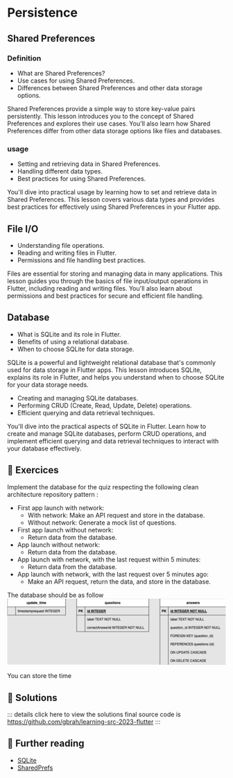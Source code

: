 # Persistence 

## Shared Preferences 

### Definition

- What are Shared Preferences?
- Use cases for using Shared Preferences.
- Differences between Shared Preferences and other data storage options.

Shared Preferences provide a simple way to store key-value pairs persistently. This lesson introduces you to the concept of Shared Preferences and explores their use cases. You'll also learn how Shared Preferences differ from other data storage options like files and databases.

### usage

- Setting and retrieving data in Shared Preferences.
- Handling different data types.
- Best practices for using Shared Preferences.

You'll dive into practical usage by learning how to set and retrieve data in Shared Preferences. This lesson covers various data types and provides best practices for effectively using Shared Preferences in your Flutter app.

##  File I/O 

- Understanding file operations.
- Reading and writing files in Flutter.
- Permissions and file handling best practices.

Files are essential for storing and managing data in many applications. This lesson guides you through the basics of file input/output operations in Flutter, including reading and writing files. You'll also learn about permissions and best practices for secure and efficient file handling.

##  Database

- What is SQLite and its role in Flutter.
- Benefits of using a relational database.
- When to choose SQLite for data storage.

SQLite is a powerful and lightweight relational database that's commonly used for data storage in Flutter apps. This lesson introduces SQLite, explains its role in Flutter, and helps you understand when to choose SQLite for your data storage needs.

- Creating and managing SQLite databases.
- Performing CRUD (Create, Read, Update, Delete) operations.
- Efficient querying and data retrieval techniques.

You'll dive into the practical aspects of SQLite in Flutter. Learn how to create and manage SQLite databases, perform CRUD operations, and implement efficient querying and data retrieval techniques to interact with your database effectively.

## 🧪 Exercices 

Implement the database for the quiz respecting the following clean architecture repository pattern : 

* First app launch with network: 
   - With network: Make an API request and store in the database.
   - Without network: Generate a mock list of questions.
* First app launch without network:
   - Return data from the database.
* App launch without network:
   - Return data from the database.
* App launch with network, with the last request within 5 minutes:
   - Return data from the database.
* App launch with network, with the last request over 5 minutes ago:
  - Make an API request, return the data, and store in the database.

The database should be as follow
![Quiz Database](../assets/images/bdd.png)

You can store the time 

## 🎯 Solutions

::: details click here to view the solutions
final source code is https://github.com/gbrah/learning-src-2023-flutter
::: 

## 📖 Further reading

- [SQLite](https://docs.flutter.dev/cookbook/persistence/sqlite)
- [SharedPrefs](https://docs.flutter.dev/cookbook/persistence/key-value)